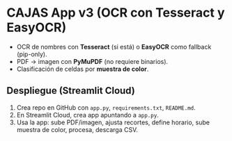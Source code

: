 # CAJAS App v3 (OCR con Tesseract y EasyOCR)

- OCR de nombres con **Tesseract** (si está) o **EasyOCR** como fallback (pip-only).
- PDF → imagen con **PyMuPDF** (no requiere binarios).
- Clasificación de celdas por **muestra de color**.

## Despliegue (Streamlit Cloud)
1. Crea repo en GitHub con `app.py`, `requirements.txt`, `README.md`.
2. En Streamlit Cloud, crea app apuntando a `app.py`.
3. Usa la app: sube PDF/imagen, ajusta recortes, define horario, sube muestra de color, procesa, descarga CSV.
